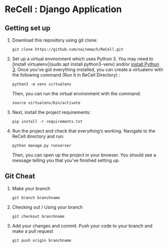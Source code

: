 # ReCell : Django Application

## Getting set up

1. Download this repository using git clone:

    ```
    git clone https://github.com/naitemach/ReCell.git
    ```

2. Set up a virtual environment which uses Python 3.  You may need to
[install virtualenv](sudo apt install python3-venv) and/or
[install Python 3](https://www.python.org/downloads/release/python-364/).
Once you've got everything installed, you can create a virtualenv with the
following command (Run it in ReCell Directory) :

    ```
    python3 -m venv virtualenv
    ```

   Then, you can run the virtual environment with the command:

    ```
    source virtualenv/bin/activate
    ```

3. Next, install the project requirements:

    ```
    pip install -r requirements.txt
    ```

4. Run the project and check that everything’s working.  Navigate to the
ReCell directory and run:

    ```
    python manage.py runserver
    ```

   Then, you can open up the project in your browser.  You should see a message
   telling you that you've finished setting up.
   
## Git Cheat 
1. Make your branch
    ```
    git branch branchname
    ```
2. Checking out / Using your branch
    ```
    git checkout branchname
3. Add your changes and commit.
   Push your code to your branch and make a pull request
   ```
   git push origin branchname
   ```
